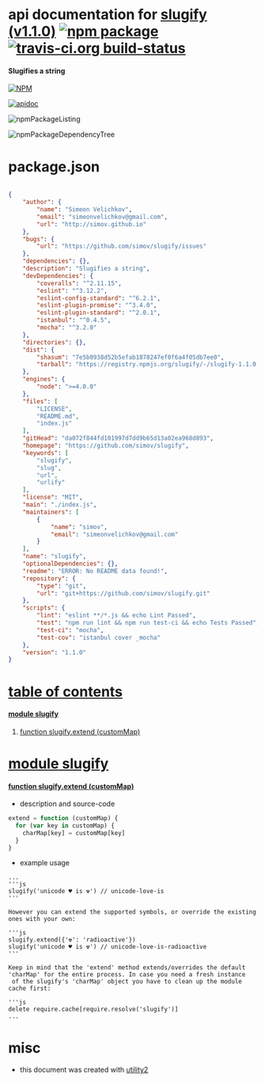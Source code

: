 # api documentation for  [slugify (v1.1.0)](https://github.com/simov/slugify)  [![npm package](https://img.shields.io/npm/v/npmdoc-slugify.svg?style=flat-square)](https://www.npmjs.org/package/npmdoc-slugify) [![travis-ci.org build-status](https://api.travis-ci.org/npmdoc/node-npmdoc-slugify.svg)](https://travis-ci.org/npmdoc/node-npmdoc-slugify)
#### Slugifies a string

[![NPM](https://nodei.co/npm/slugify.png?downloads=true)](https://www.npmjs.com/package/slugify)

[![apidoc](https://npmdoc.github.io/node-npmdoc-slugify/build/screenCapture.buildNpmdoc.browser._2Fhome_2Ftravis_2Fbuild_2Fnpmdoc_2Fnode-npmdoc-slugify_2Ftmp_2Fbuild_2Fapidoc.html.png)](https://npmdoc.github.io/node-npmdoc-slugify/build/apidoc.html)

![npmPackageListing](https://npmdoc.github.io/node-npmdoc-slugify/build/screenCapture.npmPackageListing.svg)

![npmPackageDependencyTree](https://npmdoc.github.io/node-npmdoc-slugify/build/screenCapture.npmPackageDependencyTree.svg)



# package.json

```json

{
    "author": {
        "name": "Simeon Velichkov",
        "email": "simeonvelichkov@gmail.com",
        "url": "http://simov.github.io"
    },
    "bugs": {
        "url": "https://github.com/simov/slugify/issues"
    },
    "dependencies": {},
    "description": "Slugifies a string",
    "devDependencies": {
        "coveralls": "^2.11.15",
        "eslint": "^3.12.2",
        "eslint-config-standard": "^6.2.1",
        "eslint-plugin-promise": "^3.4.0",
        "eslint-plugin-standard": "^2.0.1",
        "istanbul": "^0.4.5",
        "mocha": "^3.2.0"
    },
    "directories": {},
    "dist": {
        "shasum": "7e5b0938d52b5efab1878247ef0f6a4f05db7ee0",
        "tarball": "https://registry.npmjs.org/slugify/-/slugify-1.1.0.tgz"
    },
    "engines": {
        "node": ">=4.0.0"
    },
    "files": [
        "LICENSE",
        "README.md",
        "index.js"
    ],
    "gitHead": "da072f844fd101997d7dd9b65d13a02ea968d893",
    "homepage": "https://github.com/simov/slugify",
    "keywords": [
        "slugify",
        "slug",
        "url",
        "urlify"
    ],
    "license": "MIT",
    "main": "./index.js",
    "maintainers": [
        {
            "name": "simov",
            "email": "simeonvelichkov@gmail.com"
        }
    ],
    "name": "slugify",
    "optionalDependencies": {},
    "readme": "ERROR: No README data found!",
    "repository": {
        "type": "git",
        "url": "git+https://github.com/simov/slugify.git"
    },
    "scripts": {
        "lint": "eslint **/*.js && echo Lint Passed",
        "test": "npm run lint && npm run test-ci && echo Tests Passed",
        "test-ci": "mocha",
        "test-cov": "istanbul cover _mocha"
    },
    "version": "1.1.0"
}
```



# <a name="apidoc.tableOfContents"></a>[table of contents](#apidoc.tableOfContents)

#### [module slugify](#apidoc.module.slugify)
1.  [function <span class="apidocSignatureSpan">slugify.</span>extend (customMap)](#apidoc.element.slugify.extend)



# <a name="apidoc.module.slugify"></a>[module slugify](#apidoc.module.slugify)

#### <a name="apidoc.element.slugify.extend"></a>[function <span class="apidocSignatureSpan">slugify.</span>extend (customMap)](#apidoc.element.slugify.extend)
- description and source-code
```javascript
extend = function (customMap) {
  for (var key in customMap) {
    charMap[key] = customMap[key]
  }
}
```
- example usage
```shell
...
'''js
slugify('unicode ♥ is ☢') // unicode-love-is
'''

However you can extend the supported symbols, or override the existing ones with your own:

'''js
slugify.extend({'☢': 'radioactive'})
slugify('unicode ♥ is ☢') // unicode-love-is-radioactive
'''

Keep in mind that the 'extend' method extends/overrides the default 'charMap' for the entire process. In case you need a fresh instance
 of the slugify's 'charMap' object you have to clean up the module cache first:

'''js
delete require.cache[require.resolve('slugify')]
...
```



# misc
- this document was created with [utility2](https://github.com/kaizhu256/node-utility2)
